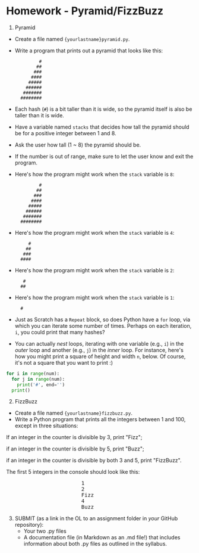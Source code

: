 # Homework - Pyramid/FizzBuzz

1. Pyramid
- Create a file named `{yourlastname}pyramid.py`.
- Write a program that prints out a pyramid that looks like this:

		       #
		      ##
		     ###
		    ####
		   #####
		  ######
		 #######
		########

- Each hash (`#`) is a bit taller than it is wide, so the pyramid itself is also be taller than it is wide.
- Have a variable named `stacks` that decides how tall the pyramid should be for a positive integer between 1 and 8.
- Ask the user how tall (1 ~ 8) the pyramid should be.
- If the number is out of range, make sure to let the user know and exit the program.
- Here's how the program might work when the `stack` variable is `8`:

		       #
		      ##
		     ###
		    ####
		   #####
		  ######
		 #######
		########

- Here's how the program might work when the `stack` variable is `4`:

		   #
		  ##
		 ###
		####

- Here's how the program might work when the `stack` variable is `2`:

		 #
		##

- Here's how the program might work when the `stack` variable is `1`:

		#

- Just as Scratch has a `Repeat` block, so does Python have a `for` loop, via which you can iterate some number of times. Perhaps on each iteration, `i`, you could print that many hashes?
- You can actually *nest* loops, iterating with one variable (e.g., `i`) in the *outer* loop and another (e.g., `j`) in the *inner* loop. For instance, here's how you might print a square of height and width `n`, below. Of course, it's not a square that you want to print :)

```python
for i in range(num):
  for j in range(num):
    print('#', end='')
  print()
```

2. FizzBuzz
- Create a file named `{yourlastname}fizzbuzz.py`.
- Write a Python program that prints all the integers between 1 and 100, except in three situations:

If an integer in the counter is divisible by 3, print "Fizz";

if an integer in the counter is divisible by 5, print "Buzz";

if an integer in the counter is divisible by both 3 and 5, print "FizzBuzz".

The first 5 integers in the console should look like this:
<pre>
						1
						2
						Fizz
						4
						Buzz
</pre>

3. SUBMIT (as a link in the OL to an assignment folder in *your* GitHub repository):
	- Your two .py files
	- A documentation file (in Markdown as an .md file!) that includes information about both .py files as outlined in the syllabus.
